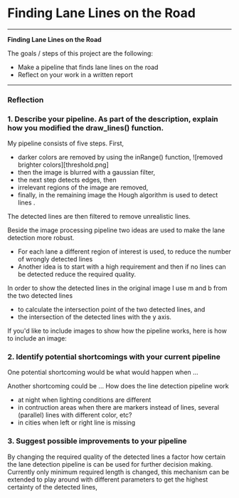 # **Finding Lane Lines on the Road** 

---

**Finding Lane Lines on the Road**

The goals / steps of this project are the following:
* Make a pipeline that finds lane lines on the road
* Reflect on your work in a written report


[//]: # (Image References)

[image1]: ./examples/grayscale.jpg "Grayscale"

---

### Reflection

### 1. Describe your pipeline. As part of the description, explain how you modified the draw_lines() function.

My pipeline consists of five steps. First, 
- darker colors are removed by using the inRange() function,
![removed brighter colors][threshold.png]
- then the image is blurred with a gaussian filter,
- the next step detects edges, then
- irrelevant regions of the image are removed,
- finally, in the remaining image the Hough algorithm is used to detect lines .  

The detected lines are then filtered to remove unrealistic lines.

Beside the image processing pipeline two ideas are used to make the lane detection more robust. 
- For each lane a different region of interest is used, to reduce the number of wrongly detected lines
- Another idea is to start with a high requirement and then if no lines can be detected reduce the required quality.

In order to show the detected lines in the original image I use m and b from the two detected lines
- to calculate the intersection point of the two detected lines, and
- the intersection of the detected lines with the y axis.




If you'd like to include images to show how the pipeline works, here is how to include an image: 




### 2. Identify potential shortcomings with your current pipeline


One potential shortcoming would be what would happen when ... 

Another shortcoming could be ...
How does the line detection pipeline work
- at night when lighting conditions are different
- in contruction areas when there are markers instead of lines, several (parallel) lines with different color, etc?
- in cities when left or right line is missing


### 3. Suggest possible improvements to your pipeline

By changing the required quality of the detected lines a factor how certain the lane detection pipeline is can be used for further decision making.
Currently only minimum required length is changed, this mechanism can be extended to play around with different parameters to get the highest certainty of the detected lines,
 
